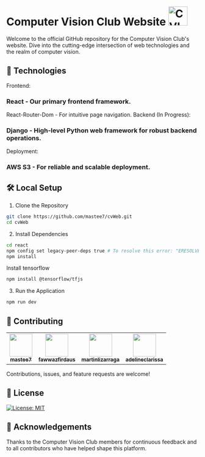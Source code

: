 # Computer Vision Club Website <img width="50" alt="CVLogo" src="https://github.com/mastee7/cvWeb/assets/93624334/66a0d514-7c78-40eb-adf7-0991bae5ba87">

Welcome to the official GitHub repository for the Computer Vision Club's website. Dive into the cutting-edge intersection of web technologies and the realm of computer vision.

## 🚀 Technologies
Frontend:

### React - Our primary frontend framework.
React-Router-Dom - For intuitive page navigation.
Backend (In Progress):

### Django - High-level Python web framework for robust backend operations.
Deployment:

### AWS S3 - For reliable and scalable deployment.

## 🛠️ Local Setup
1. Clone the Repository
```bash
git clone https://github.com/mastee7/cvWeb.git
cd cvWeb
```
2. Install Dependencies
```bash
cd react
npm config set legacy-peer-deps true # To resolve this error: "ERESOLVE unable to resolve dependency tree"
npm install
```

Install tensorflow
```bash
npm install @tensorflow/tfjs
```

3. Run the Application
```bash
npm run dev
```

## 🙌 Contributing

<table>
  <tr>
    <td align="center"><a href="https://github.com/mastee7"><img src="https://github.com/mastee7.png" width="60px" alt=""/><br /><sub><b>mastee7</b></sub></a></td>
    <td align="center"><a href="https://github.com/fawwazfirdaus"><img src="https://github.com/fawwazfirdaus.png" width="60px" alt=""/><br /><sub><b>fawwazfirdaus</b></sub></a></td>
    <td align="center"><a href="https://github.com/martinlizarraga"><img src="https://github.com/martinlizarraga.png" width="60px" alt=""/><br /><sub><b>martinlizarraga</b></sub></a></td>
    <td align="center"><a href="https://github.com/adelineclarissa"><img src="https://github.com/adelineclarissa.png" width="60px" alt=""/><br /><sub><b>adelineclarissa</b></sub></a></td>
  </tr>
</table>

Contributions, issues, and feature requests are welcome!

## 📜 License
[![License: MIT](https://img.shields.io/badge/License-MIT-yellow.svg)](https://opensource.org/licenses/MIT)

## 🙏 Acknowledgements
Thanks to the Computer Vision Club members for continuous feedback and to all contributors who have helped shape this platform.